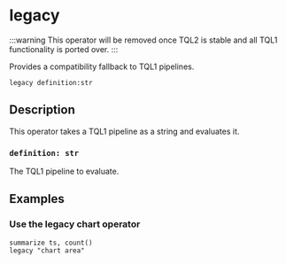 # legacy

:::warning
This operator will be removed once TQL2 is stable and all TQL1 functionality is
ported over.
:::

Provides a compatibility fallback to TQL1 pipelines.

```tql
legacy definition:str
```

## Description

This operator takes a TQL1 pipeline as a string and evaluates it.

### `definition: str`

The TQL1 pipeline to evaluate.

## Examples

### Use the legacy chart operator

```tql
summarize ts, count()
legacy "chart area"
```
